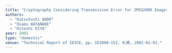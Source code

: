 ```yaml
---
title: "Cryptography Considering Transmission Error for JPEG2000 Images"
authors:
  - "Katsutoshi ANDO"
  - "Osamu WATANABE"
  - "Hitoshi KIYA"
year: 2001
type: "domestic"
venue: "Technical Report of IEICE, pp. IE2000-152, 札幌, 2001-01-01."
---
```

